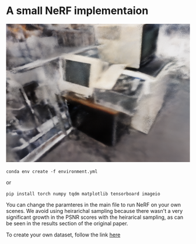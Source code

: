 # A small NeRF implementaion

<img src="img_0_21.png"></img>

```
conda env create -f environment.yml
```

or

```
pip install torch numpy tqdm matplotlib tensorboard imageio
```

You can change the paramteres in the main file to run NeRF on your own scenes. We avoid using heirarichal sampling because there wasn't a very significant growth in the PSNR scores with the heirarical sampling, as can be seen in the results section of the original paper.

To create your own dataset, follow the link <a href="https://github.com/fyusion/llff">here</a>
